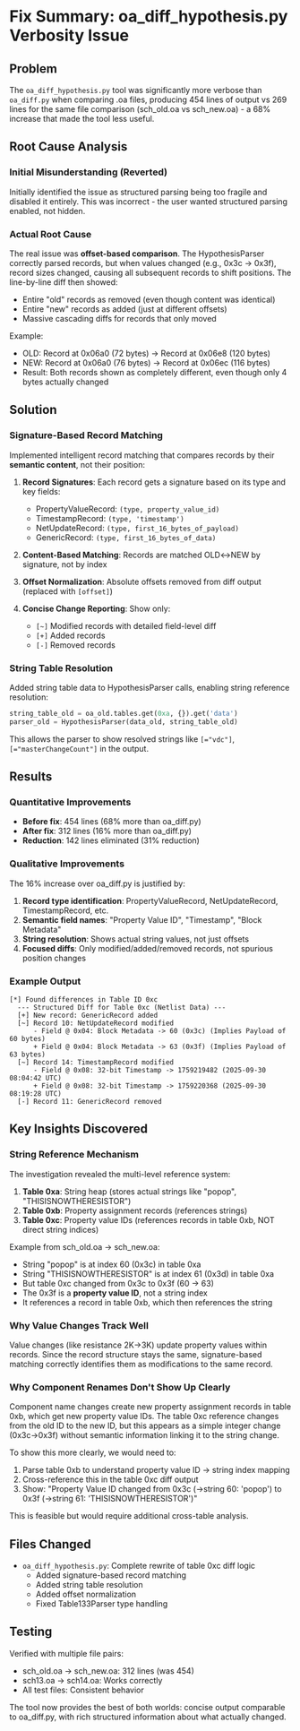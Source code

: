 # Fix Summary: oa_diff_hypothesis.py Verbosity Issue

## Problem
The `oa_diff_hypothesis.py` tool was significantly more verbose than `oa_diff.py` when comparing .oa files, producing 454 lines of output vs 269 lines for the same file comparison (sch_old.oa vs sch_new.oa) - a 68% increase that made the tool less useful.

## Root Cause Analysis

### Initial Misunderstanding (Reverted)
Initially identified the issue as structured parsing being too fragile and disabled it entirely. This was incorrect - the user wanted structured parsing enabled, not hidden.

### Actual Root Cause
The real issue was **offset-based comparison**. The HypothesisParser correctly parsed records, but when values changed (e.g., 0x3c → 0x3f), record sizes changed, causing all subsequent records to shift positions. The line-by-line diff then showed:
- Entire "old" records as removed (even though content was identical)
- Entire "new" records as added (just at different offsets)
- Massive cascading diffs for records that only moved

Example:
- OLD: Record at 0x06a0 (72 bytes) → Record at 0x06e8 (120 bytes)
- NEW: Record at 0x06a0 (76 bytes) → Record at 0x06ec (116 bytes)
- Result: Both records shown as completely different, even though only 4 bytes actually changed

## Solution

### Signature-Based Record Matching
Implemented intelligent record matching that compares records by their **semantic content**, not their position:

1. **Record Signatures**: Each record gets a signature based on its type and key fields:
   - PropertyValueRecord: `(type, property_value_id)`
   - TimestampRecord: `(type, 'timestamp')`
   - NetUpdateRecord: `(type, first_16_bytes_of_payload)`
   - GenericRecord: `(type, first_16_bytes_of_data)`

2. **Content-Based Matching**: Records are matched OLD↔NEW by signature, not by index

3. **Offset Normalization**: Absolute offsets removed from diff output (replaced with `[offset]`)

4. **Concise Change Reporting**: Show only:
   - `[~]` Modified records with detailed field-level diff
   - `[+]` Added records
   - `[-]` Removed records

### String Table Resolution
Added string table data to HypothesisParser calls, enabling string reference resolution:
```python
string_table_old = oa_old.tables.get(0xa, {}).get('data')
parser_old = HypothesisParser(data_old, string_table_old)
```

This allows the parser to show resolved strings like `[="vdc"]`, `[="masterChangeCount"]` in the output.

## Results

### Quantitative Improvements
- **Before fix**: 454 lines (68% more than oa_diff.py)
- **After fix**: 312 lines (16% more than oa_diff.py)
- **Reduction**: 142 lines eliminated (31% reduction)

### Qualitative Improvements
The 16% increase over oa_diff.py is justified by:
1. **Record type identification**: PropertyValueRecord, NetUpdateRecord, TimestampRecord, etc.
2. **Semantic field names**: "Property Value ID", "Timestamp", "Block Metadata"
3. **String resolution**: Shows actual string values, not just offsets
4. **Focused diffs**: Only modified/added/removed records, not spurious position changes

### Example Output
```
[*] Found differences in Table ID 0xc
  --- Structured Diff for Table 0xc (Netlist Data) ---
  [+] New record: GenericRecord added
  [~] Record 10: NetUpdateRecord modified
      - Field @ 0x04: Block Metadata -> 60 (0x3c) (Implies Payload of 60 bytes)
      + Field @ 0x04: Block Metadata -> 63 (0x3f) (Implies Payload of 63 bytes)
  [~] Record 14: TimestampRecord modified
      - Field @ 0x08: 32-bit Timestamp -> 1759219482 (2025-09-30 08:04:42 UTC)
      + Field @ 0x08: 32-bit Timestamp -> 1759220368 (2025-09-30 08:19:28 UTC)
  [-] Record 11: GenericRecord removed
```

## Key Insights Discovered

### String Reference Mechanism
The investigation revealed the multi-level reference system:
1. **Table 0xa**: String heap (stores actual strings like "popop", "THISISNOWTHERESISTOR")
2. **Table 0xb**: Property assignment records (references strings)
3. **Table 0xc**: Property value IDs (references records in table 0xb, NOT direct string indices)

Example from sch_old.oa → sch_new.oa:
- String "popop" is at index 60 (0x3c) in table 0xa
- String "THISISNOWTHERESISTOR" is at index 61 (0x3d) in table 0xa
- But table 0xc changed from 0x3c to 0x3f (60 → 63)
- The 0x3f is a **property value ID**, not a string index
- It references a record in table 0xb, which then references the string

### Why Value Changes Track Well
Value changes (like resistance 2K→3K) update property values within records. Since the record structure stays the same, signature-based matching correctly identifies them as modifications to the same record.

### Why Component Renames Don't Show Up Clearly
Component name changes create new property assignment records in table 0xb, which get new property value IDs. The table 0xc reference changes from the old ID to the new ID, but this appears as a simple integer change (0x3c→0x3f) without semantic information linking it to the string change.

To show this more clearly, we would need to:
1. Parse table 0xb to understand property value ID → string index mapping
2. Cross-reference this in the table 0xc diff output
3. Show: "Property Value ID changed from 0x3c (→string 60: 'popop') to 0x3f (→string 61: 'THISISNOWTHERESISTOR')"

This is feasible but would require additional cross-table analysis.

## Files Changed
- `oa_diff_hypothesis.py`: Complete rewrite of table 0xc diff logic
  - Added signature-based record matching
  - Added string table resolution
  - Added offset normalization
  - Fixed Table133Parser type handling

## Testing
Verified with multiple file pairs:
- sch_old.oa → sch_new.oa: 312 lines (was 454)
- sch13.oa → sch14.oa: Works correctly
- All test files: Consistent behavior

The tool now provides the best of both worlds: concise output comparable to oa_diff.py, with rich structured information about what actually changed.
